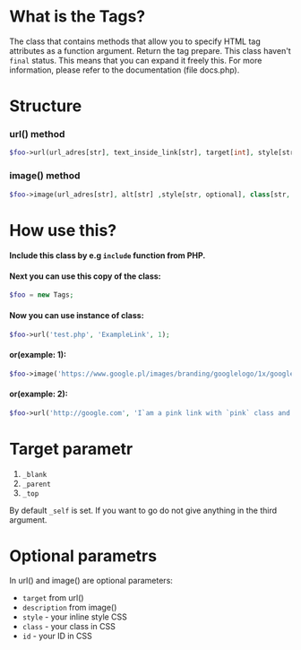 # What is the Tags?
The class that contains methods that allow you to specify HTML tag attributes as a function argument. Return the tag prepare. This class haven't `final` status. This means that you can expand it freely this.
For more information, please refer to the documentation (file docs.php).


# Structure
### url() method
```php
$foo->url(url_adres[str], text_inside_link[str], target[int], style[str, optional], class[str, optional], id[str, optional]);
```
### image() method
```php
$foo->image(url_adres[str], alt[str] ,style[str, optional], class[str, optional], id[str, optional]);
```
# How use this?
#### Include this class by e.g `include` function from PHP.
#### Next you can use this copy of the class:
```php
$foo = new Tags;
 ```
 #### Now you can use instance of class:
 ```php
 $foo->url('test.php', 'ExampleLink', 1);
 ```
 #### or(example: 1):
  ```php
 $foo->image('https://www.google.pl/images/branding/googlelogo/1x/googlelogo_color_272x92dp.png', 'Lack image');
 ```
 #### or(example: 2):
  ```php
 $foo->url('http://google.com', 'I`am a pink link with `pink` class and `pink_2` ID. I have target: _top', 3, 'color: deeppink', 'pink', 'pink_2');
 ```
 
# Target parametr
1.  `_blank`
2. `_parent`
3. `_top`

By default `_self` is set. If you want to go do not give anything in the third argument.

# Optional parametrs
In url() and image() are optional parameters:
* `target` from url()
* `description` from image()
* `style` - your inline style CSS
* `class` - your class in CSS
* `id` - your ID in CSS
